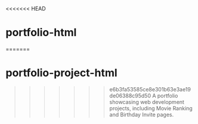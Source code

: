 <<<<<<< HEAD
# portfolio-html
=======
# portfolio-project-html
>>>>>>> e6b3fa53585ce8e301b63e3ae19de06388c95d50
A portfolio showcasing web development projects, including Movie Ranking and Birthday Invite pages.
